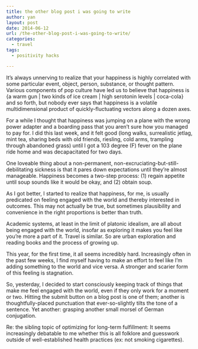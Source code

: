 ```yaml
---
title: the other blog post i was going to write
author: yan
layout: post
date: 2014-06-12
url: /the-other-blog-post-i-was-going-to-write/
categories:
  - travel
tags:
  - positivity hacks

---
```

It&#8217;s always unnerving to realize that your happiness is highly correlated with some particular event, object, person, substance, or thought pattern. Various components of pop culture have led us to believe that happiness is {a warm gun | two kinds of ice cream | high serotonin levels | coca-cola} and so forth, but nobody ever says that happiness is a volatile multidimensional product of quickly-fluctuating vectors along a dozen axes.

For a while I thought that happiness was jumping on a plane with the wrong power adapter and a boarding pass that you aren&#8217;t sure how you managed to pay for. I did this last week, and it felt good (long walks, surrealistic jetlag, mint tea, sharing beds with old friends, riesling, cold arms, trampling through abandoned grass) until I got a 103 degree (F) fever on the plane ride home and was decapacitated for two days.

One loveable thing about a non-permanent, non-excruciating-but-still-debilitating sickness is that it pares down expectations until they&#8217;re almost manageable. Happiness becomes a two-step process: (1) regain appetite until soup sounds like it would be okay, and (2) obtain soup.

As I got better, I started to realize that happiness, for me, is usually predicated on feeling engaged with the world and thereby interested in outcomes. This may not actually be true, but sometimes plausibility and convenience in the right proportions is better than truth.

Academic systems, at least in the limit of platonic idealism, are all about being engaged with the world, insofar as exploring it makes you feel like you&#8217;re more a part of it. Travel is similar. So are urban exploration and reading books and the process of growing up.

This year, for the first time, it all seems incredibly hard. Increasingly often in the past few weeks, I find myself having to make an effort to feel like I&#8217;m adding something to the world and vice versa. A stronger and scarier form of this feeling is stagnation.

So, yesterday, I decided to start consciously keeping track of things that make me feel engaged with the world, even if they only work for a moment or two. Hitting the submit button on a blog post is one of them; another is thoughtfully-placed punctuation that ever-so-slightly tilts the tone of a sentence. Yet another: grasping another small morsel of German conjugation.

Re: the sibling topic of optimizing for long-term fulfillment: It seems increasingly debatable to me whether this is all folklore and guesswork outside of well-established health practices (ex: not smoking cigarettes).
